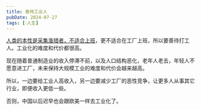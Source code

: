 ```yaml
---
title: 善待工业人
pubDate: 2024-07-27
tags: [💧人生]
---
```


[人类的本性是采集渔猎者，不适合上班](/xyy/20240705b)，更不适合在工厂上班，所以要善待打工人。工业化的难度和代价都很高。

现在随着普通制造业的收入停滞不前，以及人口结构恶化，老年人老去，年轻人不愿意进工厂，未来保持大规模工业的难度和代价会越来越高。

所以，一边要给工业人高收入，另一边要减少工厂的恶性竞争，让更多人从事其它行业，即便收入更低一些。

否则，中国以后迟早也会跟欧美一样去工业化了。
